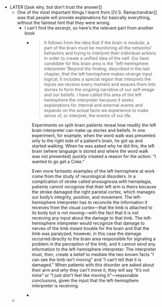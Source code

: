 - LATER [[ask why, but don't trust the answer]]
	- One of the most important things I learnt from [[V.S. Ramachandran]] was that people will provide explanations for basically everything, without the faintest hint that they were wrong.
		- I can't find the excerpt, so here's the relevant part from another book
			- >  It follows from the idea that if the brain is modular, a part of the brain must be monitoring all the networks’ behaviors and trying to interpret their individual actions in order to create a unified idea of the self. Our best candidate for this brain area is the “left-hemisphere interpreter.”Beyond the finding, described in the last chapter, that the left hemisphere makes strange input logical, it includes a special region that interprets the inputs we receive every moment and weaves them into stories to form the ongoing narrative of our self-image and our beliefs. I have called this area of the left hemisphere the interpreter because it seeks explanations for internal and external events and expands on the actual facts we experience to make sense of, or interpret, the events of our life.
			  
			  Experiments on split-brain patients reveal how readily the left brain interpreter can make up stories and beliefs. In one experiment, for example, when the word walk was presented only to the right side of a patient’s brain, he got up and started walking. When he was asked why he did this, the left brain (where language is stored and where the word walk was not presented) quickly created a reason for the action: “I wanted to go get a Coke.”
			  
			  Even more fantastic examples of the left hemisphere at work come from the study of neurological disorders. In a complication of stroke called anosognosia with hemiplegia, patients cannot recognize that their left arm is theirs because the stroke damaged the right parietal cortex, which manages our body’s integrity, position, and movement. The left-hemisphere interpreter has to reconcile the information it receives from the visual cortex—that the limb is attached to its body but is not moving—with the fact that it is not receiving any input about the damage to that limb. The left-hemisphere interpreter would recognize that damage to nerves of the limb meant trouble for the brain and that the limb was paralyzed; however, in this case the damage occurred directly to the brain area responsible for signaling a problem in the perception of the limb, and it cannot send any information to the left-hemisphere interpreter. The interpreter must, then, create a belief to mediate the two known facts “I can see the limb isn’t moving” and “I can’t tell that it is damaged.” When patients with this disorder are asked about their arm and why they can’t move it, they will say “It’s not mine” or “I just don’t feel like moving it”—reasonable conclusions, given the input that the left-hemisphere interpreter is receiving.
			-
	-